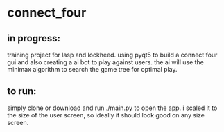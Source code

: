 # connect_four

## in progress:
training project for lasp and lockheed. using pyqt5 to build a connect four gui and also creating a ai bot to play against users. the ai will use the minimax algorithm to search the game tree for optimal play. 

## to run:
simply clone or download and run ./main.py to open the app. i scaled it to the size of the user screen, so ideally it should look good on any size screen. 
